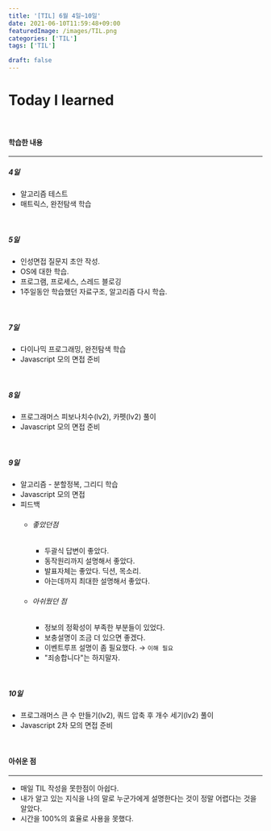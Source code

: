 ```yaml
---
title: '[TIL] 6월 4일~10일'
date: 2021-06-10T11:59:48+09:00
featuredImage: /images/TIL.png
categories: ['TIL']
tags: ['TIL']

draft: false
---
```


# Today I learned

<br>

<!--more-->

#### 학습한 내용

---

##### 4일

- 알고리즘 테스트
- 매트릭스, 완전탐색 학습

<br>

##### 5일

- 인성면접 질문지 초안 작성.
- OS에 대한 학습.
- 프로그램, 프로세스, 스레드 블로깅
- 1주일동안 학습했던 자료구조, 알고리즘 다시 학습.

<br>

##### 7일

- 다이나믹 프로그래밍, 완전탐색 학습
- Javascript 모의 면접 준비

<br>

##### 8일

- 프로그래머스 피보나치수(lv2), 카펫(lv2) 풀이
- Javascript 모의 면접 준비

<br>

##### 9일

- 알고리즘 - 분할정복, 그리디 학습
- Javascript 모의 면접
- 피드백
  - ###### 좋았던점
    - 두괄식 답변이 좋았다.
    - 동작원리까지 설명해서 좋았다.
    - 발표자체는 좋았다. 딕션, 목소리.
    - 아는데까지 최대한 설명해서 좋았다.
  - ###### 아쉬웠던 점
    - 정보의 정확성이 부족한 부분들이 있었다.
    - 보충설명이 조금 더 있으면 좋겠다.
    - 이벤트루프 설명이 좀 필요했다. → `이해 필요`
    - "죄송합니다"는 하지말자.

<br>

##### 10일

- 프로그래머스 큰 수 만들기(lv2), 쿼드 압축 후 개수 세기(lv2) 풀이
- Javascript 2차 모의 면접 준비

<br>

#### 아쉬운 점

---

- 매일 TIL 작성을 못한점이 아쉽다.
- 내가 알고 있는 지식을 나의 말로 누군가에게 설명한다는 것이 정말 어렵다는 것을 알았다.
- 시간을 100%의 효율로 사용을 못했다.
